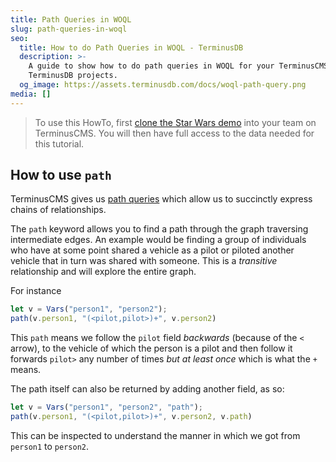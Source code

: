 ```yaml
---
title: Path Queries in WOQL
slug: path-queries-in-woql
seo:
  title: How to do Path Queries in WOQL - TerminusDB
  description: >-
    A guide to show how to do path queries in WOQL for your TerminusCMS and
    TerminusDB projects.
  og_image: https://assets.terminusdb.com/docs/woql-path-query.png
media: []
---
```


> To use this HowTo, first [clone the Star Wars demo](/docs/clone-a-demo-terminuscms-project/) into your team on TerminusCMS. You will then have full access to the data needed for this tutorial.

## How to use `path`

TerminusCMS gives us [path queries](/docs/path-query-reference-guide/) which allow us to succinctly express chains of relationships.

The `path` keyword allows you to find a path through the graph traversing intermediate edges. An example would be finding a group of individuals who have at some point shared a vehicle as a pilot or piloted another vehicle that in turn was shared with someone. This is a _transitive_ relationship and will explore the entire graph.

For instance

```javascript
let v = Vars("person1", "person2");
path(v.person1, "(<pilot,pilot>)+", v.person2)
```

This `path` means we follow the `pilot` field _backwards_ (because of the `<` arrow), to the vehicle of which the person is a pilot and then follow it forwards `pilot>` any number of times _but at least once_ which is what the `+` means.

The path itself can also be returned by adding another field, as so:

```javascript
let v = Vars("person1", "person2", "path");
path(v.person1, "(<pilot,pilot>)+", v.person2, v.path)
```

This can be inspected to understand the manner in which we got from `person1` to `person2`.